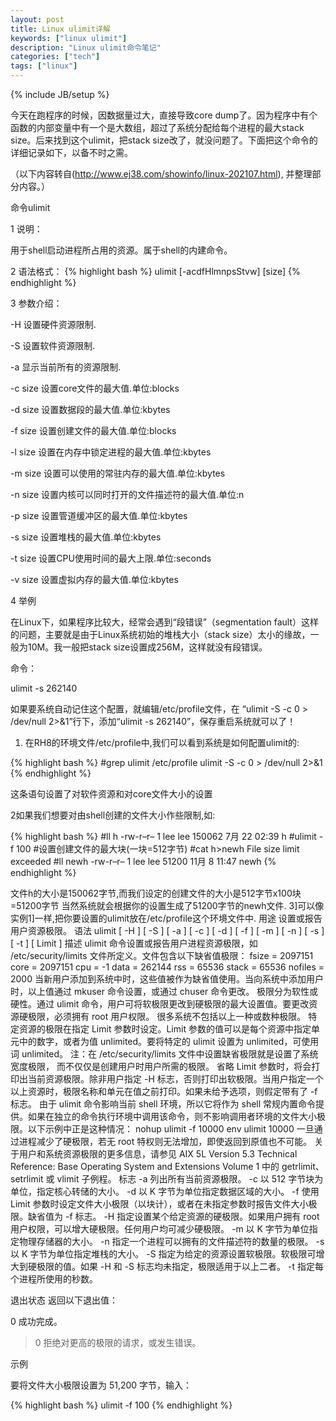 ```yaml
---
layout: post
title: Linux ulimit详解
keywords: ["linux ulimit"]
description: "Linux ulimit命令笔记"
categories: ["tech"]
tags: ["linux"]
---
```

{% include JB/setup %}

今天在跑程序的时候，因数据量过大，直接导致core dump了。因为程序中有个函数的内部变量中有一个是大数组，超过了系统分配给每个进程的最大stack size。后来找到这个ulimit，把stack size改了，就没问题了。下面把这个命令的详细记录如下，以备不时之需。

（以下内容转自(http://www.ej38.com/showinfo/linux-202107.html), 并整理部分内容。）

命令ulimit

1 说明：

用于shell启动进程所占用的资源。属于shell的内建命令。

2 语法格式：
{% highlight bash %}
ulimit [-acdfHlmnpsStvw] [size]
{% endhighlight %}

3 参数介绍：

-H       设置硬件资源限制.

-S       设置软件资源限制.

-a       显示当前所有的资源限制.

-c size  设置core文件的最大值.单位:blocks

-d size  设置数据段的最大值.单位:kbytes

-f size  设置创建文件的最大值.单位:blocks

-l size  设置在内存中锁定进程的最大值.单位:kbytes

-m size  设置可以使用的常驻内存的最大值.单位:kbytes

-n size  设置内核可以同时打开的文件描述符的最大值.单位:n

-p size  设置管道缓冲区的最大值.单位:kbytes

-s size  设置堆栈的最大值.单位:kbytes

-t size  设置CPU使用时间的最大上限.单位:seconds

-v size  设置虚拟内存的最大值.单位:kbytes

4 举例

在Linux下，如果程序比较大，经常会遇到“段错误”（segmentation fault）这样的问题，主要就是由于Linux系统初始的堆栈大小（stack size）太小的缘故，一般为10M。我一般把stack size设置成256M，这样就没有段错误。

命令：

ulimit   -s 262140

如果要系统自动记住这个配置，就编辑/etc/profile文件，在 “ulimit -S -c 0 > /dev/null 2>&1”行下，添加“ulimit   -s 262140”，保存重启系统就可以了！

1. 在RH8的环境文件/etc/profile中,我们可以看到系统是如何配置ulimit的:

{% highlight bash %}
#grep ulimit /etc/profile
ulimit -S -c 0 > /dev/null 2>&1
{% endhighlight %}

这条语句设置了对软件资源和对core文件大小的设置

2如果我们想要对由shell创建的文件大小作些限制,如:

{% highlight bash %}
#ll h
-rw-r–r– 1 lee lee 150062 7月 22 02:39 h
#ulimit -f 100 #设置创建文件的最大块(一块=512字节)
#cat h>newh
File size limit exceeded
#ll newh
-rw-r–r– 1 lee lee 51200 11月 8 11:47 newh
{% endhighlight %}

文件h的大小是150062字节,而我们设定的创建文件的大小是512字节x100块=51200字节
当然系统就会根据你的设置生成了51200字节的newh文件.
3]可以像实例1]一样,把你要设置的ulimit放在/etc/profile这个环境文件中.
用途
设置或报告用户资源极限。
语法
ulimit [ -H ] [ -S ] [ -a ] [ -c ] [ -d ] [ -f ] [ -m ] [ -n ] [ -s ] [ -t ] [ Limit ]
描述
ulimit 命令设置或报告用户进程资源极限，如 /etc/security/limits 文件所定义。文件包含以下缺省值极限：
fsize = 2097151
core = 2097151
cpu = -1
data = 262144
rss = 65536
stack = 65536
nofiles = 2000
当新用户添加到系统中时，这些值被作为缺省值使用。当向系统中添加用户时，以上值通过 mkuser 命令设置，或通过 chuser 命令更改。
极限分为软性或硬性。通过 ulimit 命令，用户可将软极限更改到硬极限的最大设置值。要更改资源硬极限，必须拥有 root 用户权限。
很多系统不包括以上一种或数种极限。 特定资源的极限在指定 Limit 参数时设定。Limit 参数的值可以是每个资源中指定单元中的数字，或者为值 unlimited。要将特定的 ulimit 设置为 unlimited，可使用词 unlimited。
注：在 /etc/security/limits 文件中设置缺省极限就是设置了系统宽度极限， 而不仅仅是创建用户时用户所需的极限。
省略 Limit 参数时，将会打印出当前资源极限。除非用户指定 -H 标志，否则打印出软极限。当用户指定一个以上资源时，极限名称和单元在值之前打印。如果未给予选项，则假定带有了 -f 标志。
由于 ulimit 命令影响当前 shell 环境，所以它将作为 shell 常规内置命令提供。如果在独立的命令执行环境中调用该命令，则不影响调用者环境的文件大小极限。以下示例中正是这种情况：
nohup ulimit -f 10000
env ulimit 10000
一旦通过进程减少了硬极限，若无 root 特权则无法增加，即使返回到原值也不可能。
关于用户和系统资源极限的更多信息，请参见 AIX 5L Version 5.3 Technical Reference: Base Operating System and Extensions Volume 1 中的 getrlimit、setrlimit 或 vlimit 子例程。
标志
-a     列出所有当前资源极限。
-c     以 512 字节块为单位，指定核心转储的大小。
-d     以 K 字节为单位指定数据区域的大小。
-f     使用 Limit 参数时设定文件大小极限（以块计），或者在未指定参数时报告文件大小极限。缺省值为 -f 标志。
-H     指定设置某个给定资源的硬极限。如果用户拥有 root 用户权限，可以增大硬极限。任何用户均可减少硬极限。
-m     以 K 字节为单位指定物理存储器的大小。
-n     指定一个进程可以拥有的文件描述符的数量的极限。
-s     以 K 字节为单位指定堆栈的大小。
-S     指定为给定的资源设置软极限。软极限可增大到硬极限的值。如果 -H 和 -S 标志均未指定，极限适用于以上二者。
-t     指定每个进程所使用的秒数。

退出状态
返回以下退出值：

0     成功完成。

>0     拒绝对更高的极限的请求，或发生错误。

示例

要将文件大小极限设置为 51,200 字节，输入：

{% highlight bash %}
ulimit -f 100
{% endhighlight %}
